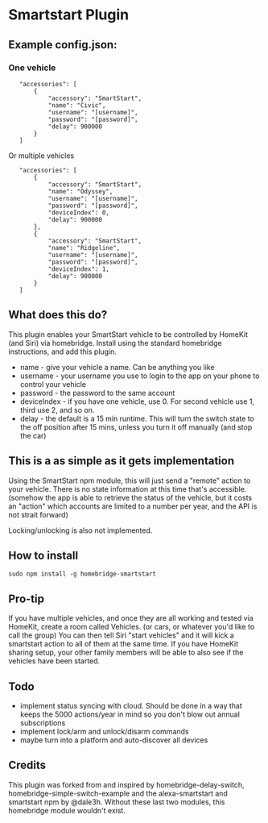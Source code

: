 
# Smartstart Plugin

## Example config.json:

### One vehicle
 ```
    "accessories": [
        {
            "accessory": "SmartStart",
            "name": "Civic",
            "username": "[username]",
            "password": "[password]",
            "delay": 900000
        }
    ]

```

Or multiple vehicles
 ```
    "accessories": [
        {
            "accessory": "SmartStart",
            "name": "Odyssey",
            "username": "[username]",
            "password": "[password]",
            "deviceIndex": 0,
            "delay": 900000
        },
        {
            "accessory": "SmartStart",
            "name": "Ridgeline",
            "username": "[username]",
            "password": "[password]",
            "deviceIndex": 1,
            "delay": 900000
        }
    ]

```



## What does this do?

This plugin enables your SmartStart vehicle to be controlled by HomeKit (and Siri) via homebridge.  Install using the standard homebridge instructions, and add this plugin.

* name - give your vehicle a name.  Can be anything you like
* username - your username you use to login to the app on your phone to control your vehicle
* password - the password to the same account
* deviceIndex - if you have one vehicle, use 0. For second vehicle use 1, third use 2, and so on.
* delay - the default is a 15 min runtime.  This will turn the switch state to the off position after 15 mins, unless you turn it off manually (and stop the car)

## This is a as simple as it gets implementation

Using the SmartStart npm module, this will just send a "remote" action to your vehicle.  There is no state information at this time that's accessible.  (somehow the app is able to retrieve the status of the vehicle, but it costs an "action" which accounts are limited to a number per year, and the API is not strait forward)

Locking/unlocking is also not implemented.

## How to install

 ```sudo npm install -g homebridge-smartstart```

## Pro-tip
If you have multiple vehicles, and once they are all working and tested via HomeKit, create a room called Vehicles.  (or cars, or whatever you'd like to call the group)  You can then tell Siri "start vehicles" and it will kick a smartstart action to all of them at the same time.  If you have HomeKit sharing setup, your other family members will be able to also see if the vehicles have been started.
 
## Todo
* implement status syncing with cloud.  Should be done in a way that keeps the 5000 actions/year in mind so you don't blow out annual subscriptions
* implement lock/arm and unlock/disarm commands
* maybe turn into a platform and auto-discover all devices

## Credits
This plugin was forked from and inspired by homebridge-delay-switch, homebridge-simple-switch-example and the alexa-smartstart and smartstart npm by @dale3h.  Without these last two modules, this homebridge module wouldn't exist.
